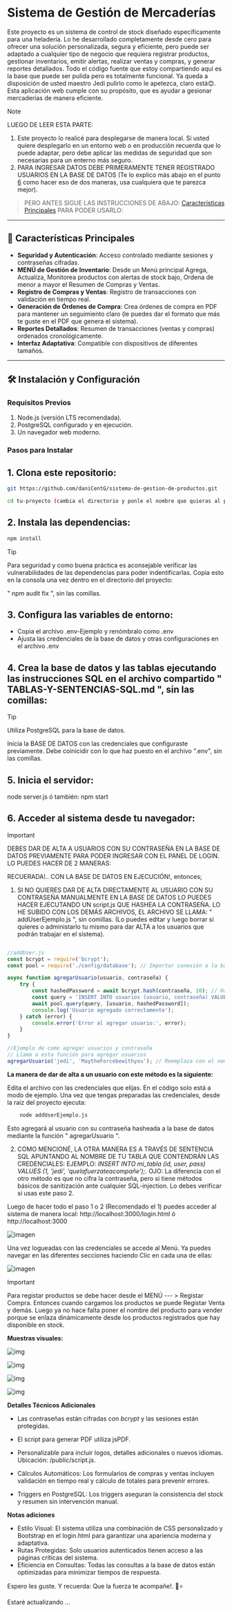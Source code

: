 # Sistema de Gestión de Mercaderías

Este proyecto es un sistema de control de stock diseñado específicamente para una heladería. Lo he desarrollado completamente desde cero para ofrecer una solución personalizada, segura y eficiente, pero puede ser adaptado a cualquier tipo de negocio que requiera registrar productos, gestionar inventarios, emitir alertas, realizar ventas y compras, y generar reportes detallados. Todo el código fuente que estoy compartiendo aquí es la base que puede ser pulida pero es totalmente funcional. Ya queda a disposición de usted maestro Jedi pulirlo como le apetezca, claro está😊.
Esta aplicación web cumple con su propósito, que es ayudar a gesionar mercaderías de manera eficiente.

> [!NOTE]
>
> LUEGO DE LEER ESTA PARTE:
> 1. Este proyecto lo realicé para desplegarse de manera local. Si usted quiere desplegarlo en un entorno web o en producción recuerda que lo puede adaptar, pero debe aplicar las medidas de seguridad que son necesarias para un enterno más seguro.
> 2. PARA INGRESAR DATOS DEBE PRIMERAMENTE TENER REGISTRADO USUARIOS EN LA BASE DE DATOS (Te lo explico más abajo en el punto [6](#6-acceder-al-sistema-desde-tu-navegador) como hacer eso de dos maneras, usa cualquiera que te parezca mejor).

> PERO ANTES SIGUE LAS INSTRUCCIONES DE ABAJO: [Características Principales](#-características-principales) PARA PODER USARLO:

---

## 🚀 **Características Principales**
- **Seguridad y Autenticación**: Acceso controlado mediante sesiones y contraseñas cifradas.
- **MENÚ de Gestión de Inventario**: Desde un Menú principal Agrega, Actualiza, Monitorea productos con alertas de stock bajo, Ordena de menor a mayor el Resumen de Compras y Ventas.
- **Registro de Compras y Ventas**: Registro de transacciones con validación en tiempo real.
- **Generación de Órdenes de Compra**: Crea órdenes de compra en PDF para mantener un seguimiento claro (le puedes dar el formato que más te guste en el PDF que genera el sistema).
- **Reportes Detallados**: Resumen de transacciones (ventas y compras) ordenados cronológicamente.
- **Interfaz Adaptativa**: Compatible con dispositivos de diferentes tamaños.

---


## 🛠️ **Instalación y Configuración**

### **Requisitos Previos**
1. Node.js (versión LTS recomendada).
2. PostgreSQL configurado y en ejecución.
3. Un navegador web moderno.


### **Pasos para Instalar**

## 1. Clona este repositorio:

```bash
git https://github.com/daniCentG/sistema-de-gestion-de-productos.git

cd tu-proyecto (cambia el directorio y ponle el nombre que quieras al proyecto)
```

## 2. Instala las dependencias:

```bash
npm install
```

> [!TIP]
> Para seguridad y como buena práctica es aconsejable verificar las vulnerabilidades de las dependencias para poder indentificarlas.
> Copia esto en la consola una vez dentro en el directorio del proyecto:
>
> " npm audit fix ", sin las comillas.

## 3. Configura las variables de entorno:

* Copia el archivo .env-Ejemplo y renómbralo como .env
* Ajusta las credenciales de la base de datos y otras configuraciones en el archivo .env

## 4. Crea la base de datos y las tablas ejecutando las instrucciones SQL en el archivo compartido " TABLAS-Y-SENTENCIAS-SQL.md ", sin las comillas:

> [!TIP]
> Utiliza PostgreSQL para la base de datos.
>
>Inicia la BASE DE DATOS con las credenciales que configuraste previamente. Debe coinicidir con lo que haz puesto en el archivo ".env", sin las comillas.
>
## 5. Inicia el servidor: 

node server.js  ó   también: npm start

## 6. Acceder al sistema desde tu navegador:

> [!IMPORTANT]
> DEBES DAR DE ALTA A USUARIOS CON SU CONTRASEÑA EN LA BASE DE DATOS PREVIAMENTE PARA PODER INGRESAR CON EL PANEL DE LOGIN.
> LO PUEDES HACER DE 2 MANERAS:
>
>RECUERADA!.. CON LA BASE DE DATOS EN EJECUCIÓN!, entonces;

1. SI NO QUIERES DAR DE ALTA DIRECTAMENTE AL USUARIO CON SU CONTRASEÑA MANUALMENTE EN LA BASE DE DATOS LO PUEDES HACER EJECUTANDO UN script.js QUE HASHEA LA CONTRASEÑA. LO HE SUBIDO CON LOS DEMÁS ARCHIVOS, EL ARCHIVO SE LLAMA: " addUserEjemplo.js ", sin comillas. (Lo puedes editar y luego borrar si quieres o administarlo tu mismo para dar ALTA a los usuarios que podrán trabajar en el sistema).

```javascript

//addUser.js
const bcrypt = require('bcrypt');
const pool = require('./config/database'); // Importar conexión a la base de datos

async function agregarUsuario(usuario, contraseña) {
    try {
        const hashedPassword = await bcrypt.hash(contraseña, 10); // Hashear la contraseña
        const query = 'INSERT INTO usuarios (usuario, contraseña) VALUES ($1, $2)';
        await pool.query(query, [usuario, hashedPassword]);
        console.log('Usuario agregado correctamente');
    } catch (error) {
        console.error('Error al agregar usuario:', error);
    }
}

//Ejemplo de como agregar usuarios y contraseña
// Llama a esta función para agregar usuarios
agregarUsuario('jedi', 'MaytheForcebewithyou'); // Reemplaza con el nombre de usuario y contraseña deseada
```

**La manera de dar de alta a un usuario con este método es la siguiente:**

Edita el archivo con las credenciales que elijas. En el código solo está a modo de ejemplo.
Una vez que tengas preparadas las credenciales, desde la raíz del proyecto ejecuta:

```bash
    node addUserEjemplo.js
```

Esto agregará al usuario con su contraseña hasheada a la base de datos mediante la función " agregarUsuario ".

2. COMO MENCIONÉ, LA OTRA MANERA ES A TRAVÉS DE SENTENCIA SQL APUNTANDO AL NOMBRE DE TU TABLA QUE CONTENDRÁN LAS CREDENCIALES: EJEMPLO: *INSERT INTO mi_tabla (id, user, pass) VALUES (1, 'jedi', 'quelafuerzateacompañe');*. OJO: La diferencia con el otro método es que no cifra la contraseña, pero si tiene métodos básicos de sanitización ante cualquier SQL-injection. Lo debes verificar si usas este paso 2.

Luego de hacer todo el paso 1 o 2 (Recomendado el 1) puedes acceder al sistema de manera local:  http://localhost:3000/login.html   ó  http://localhost:3000

![imagen](imagesMuestra/image-1.png)

Una vez logueadas con las credenciales se accede al Menú. Ya puedes navegar en las diferentes secciones haciendo Clic en cada una de ellas:

![imagen](imagesMuestra/image-2.png)

> [!IMPORTANT]
> Para registar productos se debe hacer desde el MENÚ --- > Registar Compra. Entonces cuando cargamos los productos se puede Registar Venta y demás. Luego ya no hace falta poner el nombre del producto para vender porque se enlaza dinámicamente desde los productos registrados que hay disponible en stock.
>

**Muestras visuales:**

![img](imagesMuestra/image-3.png)

![img](imagesMuestra/image-4.png)

![img](imagesMuestra/image-5.png)

![img](imagesMuestra/image-6.png)

**Detalles Técnicos Adicionales**

- Las contraseñas están cifradas con *bcrypt* y las sesiones están protegidas.

- El script para generar PDF utiliza jsPDF.

- Personalizable para incluir logos, detalles adicionales o nuevos idiomas. Ubicación: /public/script.js.

 - Cálculos Automáticos:
 Los formularios de compras y ventas incluyen validación en tiempo real y cálculo de totales para prevenir errores.

- Triggers en PostgreSQL:
Los triggers aseguran la consistencia del stock y resumen sin intervención manual.

**Notas adiciones**
- Estilo Visual: El sistema utiliza una combinación de CSS personalizado y Bootstrap en el login.html para garantizar una apariencia moderna y adaptativa.
- Rutas Protegidas: Solo usuarios autenticados tienen acceso a las páginas críticas del sistema.
- Eficiencia en Consultas: Todas las consultas a la base de datos están optimizadas para minimizar tiempos de respuesta.


Espero les guste. Y recuerda: Que la fuerza te acompañe!. 🚀⭐

Estaré actualizando ...